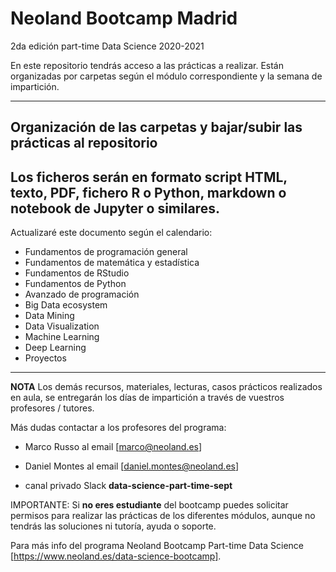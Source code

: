 # Neoland Bootcamp Madrid 
2da edición part-time Data Science 2020-2021

En este repositorio tendrás acceso a las prácticas a realizar. Están organizadas por carpetas según el módulo correspondiente y la semana de impartición.

***

## Organización de las carpetas y bajar/subir las prácticas al repositorio




## Los ficheros serán en formato script HTML, texto, PDF, fichero R o Python, markdown o notebook de Jupyter o similares.

Actualizaré este documento según el calendario:

- Fundamentos de programación general
- Fundamentos de matemática y estadística
- Fundamentos de RStudio
- Fundamentos de Python
- Avanzado de programación
- Big Data ecosystem
- Data Mining
- Data Visualization
- Machine Learning 
- Deep Learning
- Proyectos

***

**NOTA**
Los demás recursos, materiales, lecturas, casos prácticos realizados en aula, se entregarán los días de impartición a través de vuestros profesores / tutores.

Más dudas contactar a los profesores del programa:
- Marco Russo al email [marco@neoland.es]
- Daniel Montes al email [daniel.montes@neoland.es]

 - canal privado Slack **data-science-part-time-sept**

IMPORTANTE: Si **no eres estudiante** del bootcamp puedes solicitar permisos para realizar las prácticas de los diferentes módulos, aunque no tendrás las soluciones ni tutoría, ayuda o soporte.

Para más info del programa Neoland Bootcamp Part-time Data Science [https://www.neoland.es/data-science-bootcamp].

